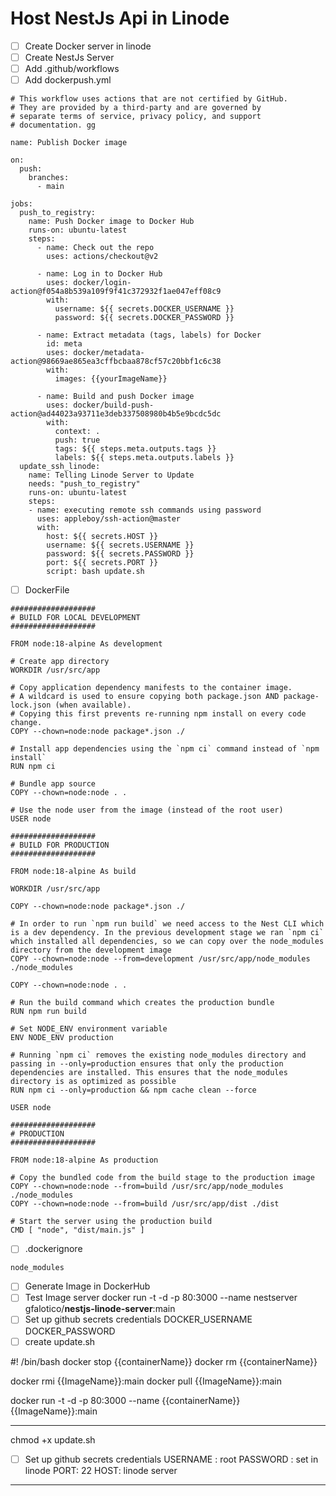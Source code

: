 # Host NestJs Api in Linode

- [ ]  Create Docker server in linode
- [ ]  Create NestJs Server
- [ ]  Add .github/workflows
- [ ]  Add dockerpush.yml

```docker
# This workflow uses actions that are not certified by GitHub.
# They are provided by a third-party and are governed by
# separate terms of service, privacy policy, and support
# documentation. gg

name: Publish Docker image

on:
  push:
    branches:
      - main

jobs:
  push_to_registry:
    name: Push Docker image to Docker Hub
    runs-on: ubuntu-latest
    steps:
      - name: Check out the repo
        uses: actions/checkout@v2
      
      - name: Log in to Docker Hub
        uses: docker/login-action@f054a8b539a109f9f41c372932f1ae047eff08c9
        with:
          username: ${{ secrets.DOCKER_USERNAME }}
          password: ${{ secrets.DOCKER_PASSWORD }}
      
      - name: Extract metadata (tags, labels) for Docker
        id: meta
        uses: docker/metadata-action@98669ae865ea3cffbcbaa878cf57c20bbf1c6c38
        with:
          images: {{yourImageName}}
      
      - name: Build and push Docker image
        uses: docker/build-push-action@ad44023a93711e3deb337508980b4b5e9bcdc5dc
        with:
          context: .
          push: true
          tags: ${{ steps.meta.outputs.tags }}
          labels: ${{ steps.meta.outputs.labels }}
  update_ssh_linode:
    name: Telling Linode Server to Update
    needs: "push_to_registry"
    runs-on: ubuntu-latest
    steps:
    - name: executing remote ssh commands using password
      uses: appleboy/ssh-action@master
      with:
        host: ${{ secrets.HOST }}
        username: ${{ secrets.USERNAME }}
        password: ${{ secrets.PASSWORD }}
        port: ${{ secrets.PORT }}
        script: bash update.sh
```

- [ ]  DockerFile

```docker
###################
# BUILD FOR LOCAL DEVELOPMENT
###################

FROM node:18-alpine As development

# Create app directory
WORKDIR /usr/src/app

# Copy application dependency manifests to the container image.
# A wildcard is used to ensure copying both package.json AND package-lock.json (when available).
# Copying this first prevents re-running npm install on every code change.
COPY --chown=node:node package*.json ./

# Install app dependencies using the `npm ci` command instead of `npm install`
RUN npm ci

# Bundle app source
COPY --chown=node:node . .

# Use the node user from the image (instead of the root user)
USER node

###################
# BUILD FOR PRODUCTION
###################

FROM node:18-alpine As build

WORKDIR /usr/src/app

COPY --chown=node:node package*.json ./

# In order to run `npm run build` we need access to the Nest CLI which is a dev dependency. In the previous development stage we ran `npm ci` which installed all dependencies, so we can copy over the node_modules directory from the development image
COPY --chown=node:node --from=development /usr/src/app/node_modules ./node_modules

COPY --chown=node:node . .

# Run the build command which creates the production bundle
RUN npm run build

# Set NODE_ENV environment variable
ENV NODE_ENV production

# Running `npm ci` removes the existing node_modules directory and passing in --only=production ensures that only the production dependencies are installed. This ensures that the node_modules directory is as optimized as possible
RUN npm ci --only=production && npm cache clean --force

USER node

###################
# PRODUCTION
###################

FROM node:18-alpine As production

# Copy the bundled code from the build stage to the production image
COPY --chown=node:node --from=build /usr/src/app/node_modules ./node_modules
COPY --chown=node:node --from=build /usr/src/app/dist ./dist

# Start the server using the production build
CMD [ "node", "dist/main.js" ]
```

- [ ]  .dockerignore

```docker
node_modules
```

- [ ]  Generate Image in DockerHub
- [ ]  Test Image server
docker run -t -d -p 80:3000 --name nestserver gfalotico/****nestjs-linode-server****:main
- [ ]  Set up github secrets credentials
DOCKER_USERNAME
DOCKER_PASSWORD
- [ ]  create update.sh

#! /bin/bash
docker stop {{containerName}}
docker rm {{containerName}} 

docker rmi {{ImageName}}:main
docker pull {{ImageName}}:main

docker run -t -d -p 80:3000 --name {{containerName}} {{ImageName}}:main

---

chmod +x update.sh

- [ ]  Set up github secrets credentials
USERNAME : root
PASSWORD : set in linode
PORT: 22
HOST: linode server

---
